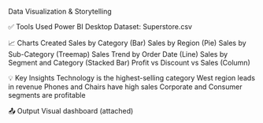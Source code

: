 Data Visualization & Storytelling

✅ Tools Used
Power BI Desktop
Dataset: Superstore.csv

📈 Charts Created
Sales by Category (Bar)
Sales by Region (Pie)
Sales by Sub-Category (Treemap)
Sales Trend by Order Date (Line)
Sales by Segment and Category (Stacked Bar)
Profit vs Discount vs Sales (Column)

💡 Key Insights
Technology is the highest-selling category
West region leads in revenue
Phones and Chairs have high sales
Corporate and Consumer segments are profitable

📤 Output
Visual dashboard (attached)
